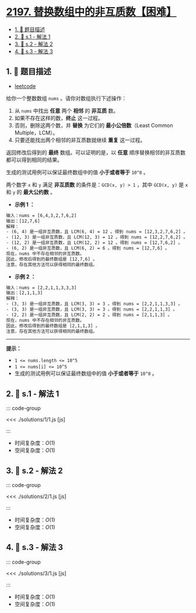 # [2197. 替换数组中的非互质数【困难】](https://github.com/tnotesjs/TNotes.leetcode/tree/main/notes/2197.%20%E6%9B%BF%E6%8D%A2%E6%95%B0%E7%BB%84%E4%B8%AD%E7%9A%84%E9%9D%9E%E4%BA%92%E8%B4%A8%E6%95%B0%E3%80%90%E5%9B%B0%E9%9A%BE%E3%80%91)

<!-- region:toc -->

- [1. 📝 题目描述](#1--题目描述)
- [2. 🎯 s.1 - 解法 1](#2--s1---解法-1)
- [3. 🎯 s.2 - 解法 2](#3--s2---解法-2)
- [4. 🎯 s.3 - 解法 3](#4--s3---解法-3)

<!-- endregion:toc -->

## 1. 📝 题目描述

- [leetcode](https://leetcode.cn/problems/replace-non-coprime-numbers-in-array/)

给你一个整数数组 `nums` 。请你对数组执行下述操作：

1. 从 `nums` 中找出 **任意** 两个 **相邻** 的 **非互质** 数。
2. 如果不存在这样的数，**终止** 这一过程。
3. 否则，删除这两个数，并 **替换** 为它们的 **最小公倍数**（Least Common Multiple，LCM）。
4. 只要还能找出两个相邻的非互质数就继续 **重复** 这一过程。

返回修改后得到的 **最终** 数组。可以证明的是，以 **任意** 顺序替换相邻的非互质数都可以得到相同的结果。

生成的测试用例可以保证最终数组中的值 **小于或者等于** `10^8` 。

两个数字 `x` 和 `y` 满足 **非互质数** 的条件是：`GCD(x, y) > 1` ，其中 `GCD(x, y)` 是 `x` 和 `y` 的 **最大公约数** 。

- **示例 1 ：**

```txt
输入：nums = [6,4,3,2,7,6,2]
输出：[12,7,6]
解释：
- (6, 4) 是一组非互质数，且 LCM(6, 4) = 12 。得到 nums = [12,3,2,7,6,2] 。
- (12, 3) 是一组非互质数，且 LCM(12, 3) = 12 。得到 nums = [12,2,7,6,2] 。
- (12, 2) 是一组非互质数，且 LCM(12, 2) = 12 。得到 nums = [12,7,6,2] 。
- (6, 2) 是一组非互质数，且 LCM(6, 2) = 6 。得到 nums = [12,7,6] 。
现在，nums 中不存在相邻的非互质数。
因此，修改后得到的最终数组是 [12,7,6] 。
注意，存在其他方法可以获得相同的最终数组。
```

- **示例 2 ：**

```txt
输入：nums = [2,2,1,1,3,3,3]
输出：[2,1,1,3]
解释：
- (3, 3) 是一组非互质数，且 LCM(3, 3) = 3 。得到 nums = [2,2,1,1,3,3] 。
- (3, 3) 是一组非互质数，且 LCM(3, 3) = 3 。得到 nums = [2,2,1,1,3] 。
- (2, 2) 是一组非互质数，且 LCM(2, 2) = 2 。得到 nums = [2,1,1,3] 。
现在，nums 中不存在相邻的非互质数。
因此，修改后得到的最终数组是 [2,1,1,3] 。
注意，存在其他方法可以获得相同的最终数组。
```

---

**提示：**

- `1 <= nums.length <= 10^5`
- `1 <= nums[i] <= 10^5`
- 生成的测试用例可以保证最终数组中的值 **小于或者等于** `10^8` 。

## 2. 🎯 s.1 - 解法 1

::: code-group

<<< ./solutions/1/1.js [js]

:::

- 时间复杂度：$O(1)$
- 空间复杂度：$O(1)$

## 3. 🎯 s.2 - 解法 2

::: code-group

<<< ./solutions/2/1.js [js]

:::

- 时间复杂度：$O(1)$
- 空间复杂度：$O(1)$

## 4. 🎯 s.3 - 解法 3

::: code-group

<<< ./solutions/3/1.js [js]

:::

- 时间复杂度：$O(1)$
- 空间复杂度：$O(1)$
